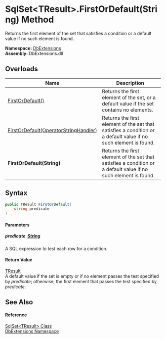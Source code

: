 SqlSet&lt;TResult>.FirstOrDefault(String) Method
================================================
Returns the first element of the set that satisfies a condition or a default value if no such element is found.
  
**Namespace:** [DbExtensions][1]  
**Assembly:** DbExtensions.dll

Overloads
---------

| Name                                       | Description                                                                                                     |
| ------------------------------------------ | --------------------------------------------------------------------------------------------------------------- |
| [FirstOrDefault()][2]                      | Returns the first element of the set, or a default value if the set contains no elements.                       |
| [FirstOrDefault(OperatorStringHandler)][3] | Returns the first element of the set that satisfies a condition or a default value if no such element is found. |
| **FirstOrDefault(String)**                 | Returns the first element of the set that satisfies a condition or a default value if no such element is found. |


Syntax
------

```csharp
public TResult FirstOrDefault(
	string predicate
)
```

#### Parameters

##### *predicate*  [String][4]
A SQL expression to test each row for a condition.

#### Return Value
[TResult][5]  
 A default value if the set is empty or if no element passes the test specified by *predicate*; otherwise, the first element that passes the test specified by *predicate*.

See Also
--------

#### Reference
[SqlSet&lt;TResult> Class][5]  
[DbExtensions Namespace][1]  

[1]: ../README.md
[2]: FirstOrDefault.md
[3]: FirstOrDefault_1.md
[4]: https://learn.microsoft.com/dotnet/api/system.string
[5]: README.md